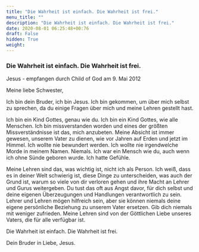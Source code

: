```yaml
---
title: "Die Wahrheit ist einfach. Die Wahrheit ist frei."
menu_title: ""
description: "Die Wahrheit ist einfach. Die Wahrheit ist frei."
date: 2020-08-01 06:25:48+00:76
draft: False
hidden: True
weight:
---
```

### Die Wahrheit ist einfach. Die Wahrheit ist frei.

Jesus - empfangen durch Child of God am 9. Mai 2012

Meine liebe Schwester,

Ich bin dein Bruder, ich bin Jesus. Ich bin gekommen, um über mich selbst zu sprechen, da du einige Fragen über mich und meine Lehren gestellt hast.

Ich bin ein Kind Gottes, genau wie du. Ich bin ein Kind Gottes, wie alle Menschen. Ich bin missverstanden worden und eines der größten Missverständnisse ist das, mich anzubeten. Meine Absicht ist immer gewesen, unserem Vater zu dienen, wie vor Jahren auf Erden und jetzt im Himmel. Ich wollte nie bewundert werden. Ich wollte nie irgendwelche Morde in meinem Namen. Niemals. Ich war ein Mensch wie du, auch wenn ich ohne Sünde geboren wurde. Ich hatte Gefühle.

Meine Lehren sind das, was wichtig ist, nicht ich als Person. Ich weiß, dass es in deiner Welt schwierig ist, diese Dinge zu unterscheiden, was auch der Grund ist, warum so viele von dir verloren gehen und ihre Macht an Lehrer und Gurus weitergeben. Du tust das oft aus Angst davor, für dich selbst und deine eigenen Überzeugungen und Handlungen verantwortlich zu sein. Lehrer und Lehren mögen hilfreich sein, aber sie können niemals deine eigene persönliche Beziehung zu unserem Vater ersetzen. Gib dich niemals mit weniger zufrieden. Meine Lehren sind von der Göttlichen Liebe unseres Vaters, die für alle verfügbar ist.

Die Wahrheit ist einfach. Die Wahrheit ist frei.

Dein Bruder in Liebe, Jesus.
